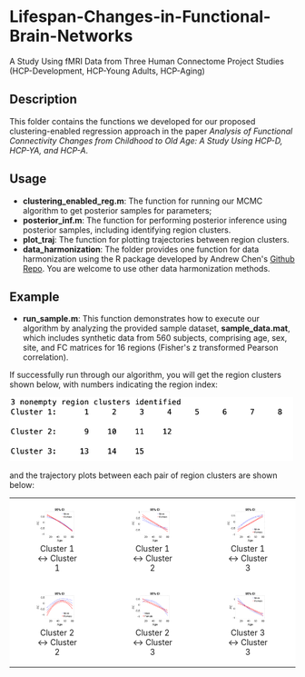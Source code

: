 # Lifespan-Changes-in-Functional-Brain-Networks
A Study Using fMRI Data from Three Human Connectome Project Studies (HCP-Development, HCP-Young Adults, HCP-Aging) 
## Description

This folder contains the functions we developed for our proposed clustering-enabled regression approach in the paper *Analysis of Functional Connectivity Changes from Childhood to Old Age: A Study Using HCP-D, HCP-YA, and HCP-A*. 


## Usage

- **clustering\_enabled\_reg.m**: The function for running our MCMC algorithm to get posterior samples for parameters;
- **posterior\_inf.m**: The function for performing posterior inference using posterior samples, including identifying region clusters.
- **plot_traj**: The function for plotting trajectories between region clusters.
-  **data\_harmonization**: The folder provides one function for data harmonization using the R package developed by Andrew Chen's [Github Repo](https://github.com/andy1764/FCHarmony). You are welcome to use other data harmonization methods.



## Example
- **run\_sample.m**: This function demonstrates how to execute our algorithm by analyzing the provided sample dataset, **sample_data.mat**, which includes synthetic data from 560 subjects, comprising age, sex, site, and FC matrices for 16 regions (Fisher's z transformed Pearson correlation).
 
 If successfully run through our algorithm, you will get the region clusters shown below, with numbers indicating the region index:

  <img src="sample_images/cluster_res.png" alt="clusters" width="500">
  
 and the trajectory plots between each pair of region clusters are shown below:
 

<table>
  <tr>
    <td style="background-color: white;">
      <figure style="text-align: center;">
        <img src="sample_images/trajectory_between_cluster_1_and_cluster_1.png" alt="clusters" width="250">
        <figcaption>Cluster 1 ↔ Cluster 1</figcaption>
      </figure>
    </td>
    <td style="background-color: white;">
      <figure style="text-align: center;">
        <img src="sample_images/trajectory_between_cluster_1_and_cluster_2.png" alt="clusters" width="250">
        <figcaption>Cluster 1 ↔ Cluster 2</figcaption>
      </figure>
    </td>
    <td style="background-color: white;">
      <figure style="text-align: center;">
        <img src="sample_images/trajectory_between_cluster_1_and_cluster_3.png" alt="clusters" width="250">
        <figcaption>Cluster 1 ↔ Cluster 3</figcaption>
      </figure>
    </td>
  </tr>
  <tr>
    <td style="background-color: white;">
      <figure style="text-align: center;">
        <img src="sample_images/trajectory_between_cluster_2_and_cluster_2.png" alt="clusters" width="250">
        <figcaption>Cluster 2 ↔ Cluster 2</figcaption>
      </figure>
    </td>
    <td style="background-color: white;">
      <figure style="text-align: center;">
        <img src="sample_images/trajectory_between_cluster_2_and_cluster_3.png" alt="clusters" width="250">
        <figcaption>Cluster 2 ↔ Cluster 3</figcaption>
      </figure>
    </td>
    <td style="background-color: white;">
      <figure style="text-align: center;">
        <img src="sample_images/trajectory_between_cluster_3_and_cluster_3.png" alt="clusters" width="250">
        <figcaption>Cluster 3 ↔ Cluster 3</figcaption>
      </figure>
    </td>
  </tr>
</table>



